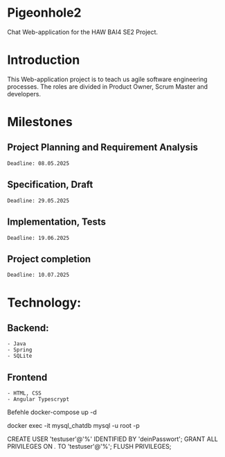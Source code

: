 # Pigeonhole2
Chat Web-application for the HAW BAI4 SE2 Project.

# Introduction
This Web-application project is to teach us agile software engineering processes. The roles are divided in Product Owner, Scrum Master and developers.

# Milestones
  ## Project Planning and Requirement Analysis
    Deadline: 08.05.2025

  ## Specification, Draft
    Deadline: 29.05.2025

  ## Implementation, Tests
    Deadline: 19.06.2025
  
  ## Project completion
    Deadline: 10.07.2025
  
# Technology:
  ## Backend: 
    - Java
    - Spring
    - SQLite
  ## Frontend
    - HTML, CSS
    - Angular Typescrypt
  
Befehle
docker-compose up -d

docker exec -it mysql_chatdb mysql -u root -p

CREATE USER 'testuser'@'%' IDENTIFIED BY 'deinPasswort';
GRANT ALL PRIVILEGES ON *.* TO 'testuser'@'%';
FLUSH PRIVILEGES;

  
    
